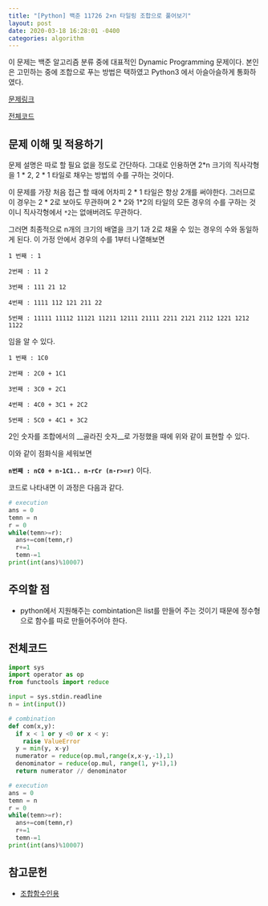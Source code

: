 ```yaml
---
title: "[Python] 백준 11726 2×n 타일링 조합으로 풀어보기"
layout: post
date: 2020-03-18 16:28:01 -0400
categories: algorithm
---
```




이 문제는 백준 알고리즘 분류 중에 대표적인 Dynamic Programming 문제이다.
본인은 고민하는 중에 조합으로 푸는 방법은 택하였고 Python3 에서 아슬아슬하게 통화하였다.


[문제링크](https://www.acmicpc.net/problem/11726)

[전체코드](https://github.com/dev-wd/boj-python-solved/blob/master/boj11726.py)

## 문제 이해 및 적용하기
문제 설명은 따로 할 필요 없을 정도로 간단하다. 
그대로 인용하면 2*n 크기의 직사각형을 1 * 2, 2 * 1 타일로 채우는 방법의 수를 구하는 것이다.

이 문제를 가장 처음 접근 할 때에 어차피 2 * 1 타일은 항상 2개를 써야한다.
그러므로 이 경우는 2 * 2로 보아도 무관하며 2 * 2와 1*2의 타일의 모든 경우의 수를 구하는 것이니 
직사각형에서 `*2`는 없애버려도 무관하다.

그러면 최종적으로 n개의 크기의 배열을 크기 1과 2로 채울 수 있는 경우의 수와 동일하게 된다.
이 가정 안에서 경우의 수를 1부터 나열해보면 

```
1 번째 : 1

2번째 : 11 2

3번째 : 111 21 12

4번째 : 1111 112 121 211 22

5번째 : 11111 11112 11121 11211 12111 21111 2211 2121 2112 1221 1212 1122 

```
임을 알 수 있다.

```
1 번째 : 1C0

2번째 : 2C0 + 1C1

3번째 : 3C0 + 2C1 

4번째 : 4C0 + 3C1 + 2C2

5번째 : 5C0 + 4C1 + 3C2 
```


2인 숫자를 조합에서의 __골라진 숫자__로 가정했을 때에 위와 같이 표현할 수 있다.

이와 같이 점화식을 세워보면

__`n번째 : nC0 + n-1C1.. n-rCr (n-r>=r)`__ 이다.

코드로 나타내면 이 과정은 다음과 같다.

```python
# execution
ans = 0
temn = n
r = 0
while(temn>=r):
  ans+=com(temn,r)
  r+=1
  temn-=1
print(int(ans)%10007)
```



## 주의할 점
- python에서 지원해주는 combintation은 list를 만들어 주는 것이기 때문에 정수형으로 함수를 따로 만들어주어야 한다.


## 전체코드

```python
import sys
import operator as op
from functools import reduce

input = sys.stdin.readline
n = int(input())

# combination
def com(x,y):
  if x < 1 or y <0 or x < y:
    raise ValueError
  y = min(y, x-y)
  numerator = reduce(op.mul,range(x,x-y,-1),1)
  denominator = reduce(op.mul, range(1, y+1),1)
  return numerator // denominator

# execution
ans = 0
temn = n
r = 0
while(temn>=r):
  ans+=com(temn,r)
  r+=1
  temn-=1
print(int(ans)%10007)
```


## 참고문헌
- [조합함수인용](https://brownbears.tistory.com/459)
